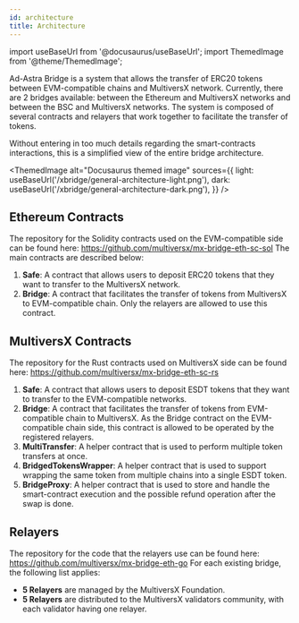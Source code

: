 ```yaml
---
id: architecture
title: Architecture
---
```


import useBaseUrl from '@docusaurus/useBaseUrl';
import ThemedImage from '@theme/ThemedImage';

[comment]: # (mx-abstract)

Ad-Astra Bridge is a system that allows the transfer of ERC20 tokens between EVM-compatible chains and MultiversX network.
Currently, there are 2 bridges available: between the Ethereum and MultiversX networks and between the BSC and MultiversX networks.
The system is composed of several contracts and relayers that work together to facilitate the transfer of tokens.

Without entering in too much details regarding the smart-contracts interactions, this is a simplified view of the entire bridge architecture.

<!--- source file reference: /static/xbridge/xbridge-dark/light.drawio --->
<ThemedImage
    alt="Docusaurus themed image"
    sources={{
        light: useBaseUrl('/xbridge/general-architecture-light.png'),
        dark: useBaseUrl('/xbridge/general-architecture-dark.png'),
    }}
/>

[comment]: # (mx-context-auto)

## Ethereum Contracts
The repository for the Solidity contracts used on the EVM-compatible side can be found here: https://github.com/multiversx/mx-bridge-eth-sc-sol
The main contracts are described below: 
1. **Safe**: A contract that allows users to deposit ERC20 tokens that they want to transfer to the MultiversX network.
2. **Bridge**: A contract that facilitates the transfer of tokens from MultiversX to EVM-compatible chain. Only the relayers are allowed to use this contract.

[comment]: # (mx-context-auto)

## MultiversX Contracts
The repository for the Rust contracts used on MultiversX side can be found here: https://github.com/multiversx/mx-bridge-eth-sc-rs
1. **Safe**: A contract that allows users to deposit ESDT tokens that they want to transfer to the EVM-compatible networks.
2. **Bridge**: A contract that facilitates the transfer of tokens from EVM-compatible chain to MultiversX. As the Bridge contract on the EVM-compatible chain side, this
contract is allowed to be operated by the registered relayers.
3. **MultiTransfer**: A helper contract that is used to perform multiple token transfers at once.
4. **BridgedTokensWrapper**: A helper contract that is used to support wrapping the same token from multiple chains into a single ESDT token.
5. **BridgeProxy**: A helper contract that is used to store and handle the smart-contract execution and the possible refund operation after the swap is done. 

[comment]: # (mx-context-auto)

## Relayers
The repository for the code that the relayers use can be found here: https://github.com/multiversx/mx-bridge-eth-go
For each existing bridge, the following list applies:
- **5 Relayers** are managed by the MultiversX Foundation.
- **5 Relayers** are distributed to the MultiversX validators community, with each validator having one relayer.
